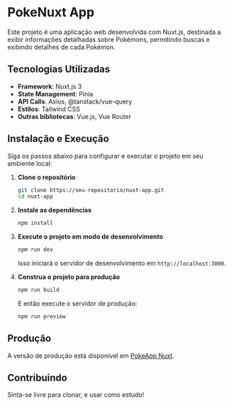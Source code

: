 
# PokeNuxt App

Este projeto é uma aplicação web desenvolvida com Nuxt.js, destinada a exibir informações detalhadas sobre Pokémons, permitindo buscas e exibindo detalhes de cada Pokémon.

## Tecnologias Utilizadas

- **Framework**: Nuxt.js 3
- **State Management**: Pinia
- **API Calls**: Axios, @tanstack/vue-query
- **Estilos**: Tailwind CSS
- **Outras bibliotecas**: Vue.js, Vue Router

## Instalação e Execução

Siga os passos abaixo para configurar e executar o projeto em seu ambiente local:

1. **Clone o repositório**

   ```bash
   git clone https://seu-repositorio/nuxt-app.git
   cd nuxt-app
   ```

2. **Instale as dependências**

   ```bash
   npm install
   ```

3. **Execute o projeto em modo de desenvolvimento**

   ```bash
   npm run dev
   ```

   Isso iniciará o servidor de desenvolvimento em `http://localhost:3000`.

4. **Construa o projeto para produção**

   ```bash
   npm run build
   ```

   E então execute o servidor de produção:

   ```bash
   npm run preview
   ```

## Produção

A versão de produção está disponível em [PokeApp Nuxt](https://main--pokeapp-nuxt.netlify.app/).

## Contribuindo

Sinta-se livre para clonar, e usar como estudo!

